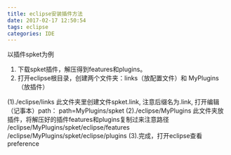 ```yaml
---
title: eclipse安装插件方法
date: 2017-02-17 12:50:54
tags: eclipse
categories: IDE
---
```

以插件spket为例
1. 下载spket插件，解压得到features和plugins。
2. 打开eclipse根目录，创建两个文件夹：links（放配置文件）和 MyPlugins（放插件）
<!--more-->
(1)./eclipse/links 
此文件夹里创建文件spket.link,
注意后缀名为.link,
打开编辑（记事本）path：      path=MyPlugins/spket 
(2)./eclipse/MyPlugins
此文件夹放插件，将解压好的插件features和plugins复制过来注意路径
/eclipse/MyPlugins/spket/eclipse/features
/eclipse/MyPlugins/spket/eclipse/plugins
(3).完成，打开eclipse查看preference

